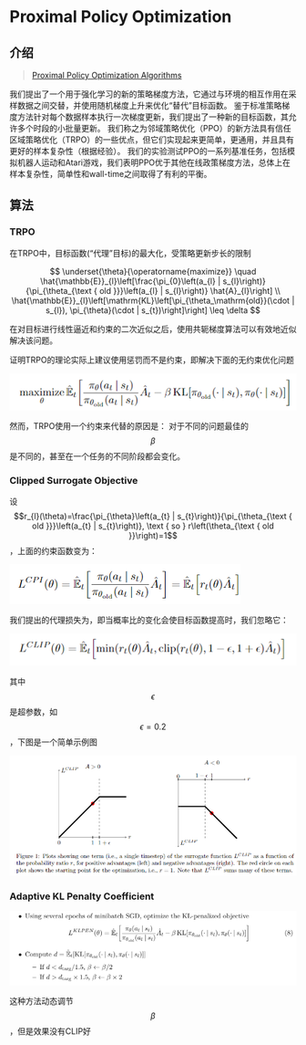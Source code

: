 # Proximal Policy Optimization

## 介绍

> [Proximal Policy Optimization Algorithms](https://arxiv.org/pdf/1707.06347.pdf)

我们提出了一个用于强化学习的新的策略梯度方法，它通过与环境的相互作用在采样数据之间交替，并使用随机梯度上升来优化“替代”目标函数。 鉴于标准策略梯度方法针对每个数据样本执行一次梯度更新，我们提出了一种新的目标函数，其允许多个时段的小批量更新。 我们称之为邻域策略优化（PPO）的新方法具有信任区域策略优化（TRPO）的一些优点，但它们实现起来更简单，更通用，并且具有更好的样本复杂性（根据经验）。 我们的实验测试PPO的一系列基准任务，包括模拟机器人运动和Atari游戏，我们表明PPO优于其他在线政策梯度方法，总体上在样本复杂性，简单性和wall-time之间取得了有利的平衡。

## 算法

### TRPO

在TRPO中，目标函数\(“代理”目标\)的最大化，受策略更新步长的限制

$$
\underset{\theta}{\operatorname{maximize}} \quad \hat{\mathbb{E}}_{l}\left[\frac{\pi_{0}\left(a_{l} | s_{l}\right)}{\pi_{\theta_{\text { old }}}\left(a_{l} | s_{l}\right)} \hat{A}_{l}\right]
\\
\hat{\mathbb{E}}_{l}\left[\mathrm{KL}\left[\pi_{\theta_\mathrm{old}}(\cdot | s_{l}), \pi_{\theta}(\cdot | s_{t})\right]\right] \leq \delta
$$

在对目标进行线性逼近和约束的二次近似之后，使用共轭梯度算法可以有效地近似解决该问题。

证明TRPO的理论实际上建议使用惩罚而不是约束，即解决下面的无约束优化问题

![](../../.gitbook/assets/image%20%2834%29.png)

然而，TRPO使用一个约束来代替的原因是： 对于不同的问题最佳的$$β$$是不同的，甚至在一个任务的不同阶段都会变化。 

### Clipped Surrogate Objective

设 $$r_{l}(\theta)=\frac{\pi_{\theta}\left(a_{t} | s_{t}\right)}{\pi_{\theta_{\text { old }}}\left(a_{t} | s_{t}\right)}, \text { so } r\left(\theta_{\text { old }}\right)=1$$ ，上面的约束函数变为：

![](../../.gitbook/assets/image%20%288%29.png)

我们提出的代理损失为，即当概率比的变化会使目标函数提高时，我们忽略它：

![](../../.gitbook/assets/image%20%2823%29.png)

其中 $$\epsilon$$是超参数，如 $$\epsilon=0.2$$ ，下图是一个简单示例图

![](../../.gitbook/assets/image%20%2848%29.png)

### Adaptive KL Penalty Coefficient

![](../../.gitbook/assets/image%20%2830%29.png)

这种方法动态调节 $$β$$ ，但是效果没有CLIP好

